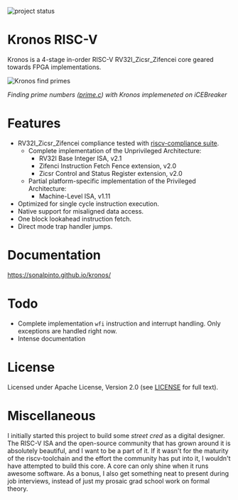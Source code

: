 ![project status](https://img.shields.io/badge/work-in%20progress-orange)

# Kronos RISC-V

Kronos is a 4-stage in-order RISC-V RV32I_Zicsr_Zifencei core geared towards FPGA implementations.

![Kronos find primes](https://i.imgur.com/TlzIKzC.gif)

*Finding prime numbers ([prime.c](https://github.com/SonalPinto/kronos/blob/master/src/icebreaker_lite/prime.c)) with Kronos implemeneted on iCEBreaker*


# Features

- RV32I_Zicsr_Zifencei compliance tested with [riscv-compliance suite](https://github.com/SonalPinto/riscv-compliance).
  * Complete implementation of the Unprivileged Architecture:
    - RV32I Base Integer ISA, v2.1
    - Zifenci Instruction Fetch Fence extension, v2.0
    - Zicsr Control and Status Register extension, v2.0
  * Partial platform-specific implementation of the Privileged Architecture:
    - Machine-Level ISA, v1.11
- Optimized for single cycle instruction execution.
- Native support for misaligned data access.
- One block lookahead instruction fetch.
- Direct mode trap handler jumps.
 
 
# Documentation

https://sonalpinto.github.io/kronos/


# Todo

- Complete implementation `wfi` instruction and interrupt handling. Only exceptions are handled right now.
- Intense documentation


# License

Licensed under Apache License, Version 2.0 (see [LICENSE](https://github.com/SonalPinto/kronos/blob/master/LICENSE) for full text).

# Miscellaneous

I initially started this project to build some _street cred_ as a digital designer. The RISC-V ISA and the open-source community that has grown around it is absolutely beautiful, and I want to be a part of it. If it wasn't for the maturity of the riscv-toolchain and the effort the community has put into it, I wouldn't have attempted to build this core. A core can only shine when it runs awesome software. As a bonus, I also get something neat to present during job interviews, instead of just my prosaic grad school work on formal theory.
